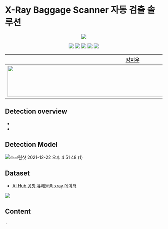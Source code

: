 # X-Ray Baggage Scanner 자동 검출 솔루션
<p align="center"><img src="https://user-images.githubusercontent.com/55044675/146106205-337bca43-eefc-4822-9d6b-c467214ca20d.png"></p>

<p align="center">
  <img src="https://img.shields.io/badge/Python-3766AB?style=flat-square&logo=Python&logoColor=white"/></a>
  <img src="https://img.shields.io/badge/PyTorch-EE4C2C?style=flat-square&logo=PyTorch&logoColor=white"/></a>
  <img src="https://img.shields.io/badge/PyTorch Lightning-792EE5?style=flat-square&logo=PyTorch Lightning&logoColor=white"/></a>
  <img src="https://img.shields.io/badge/Streamlit-FF4B4B?style=flat-square&logo=Streamlit&logoColor=white"/></a>
  <img src="https://img.shields.io/badge/FastAPI-009688?style=flat-square&logo=FastAPI&logoColor=white"/></a>
</p>

| [강지우](https://github.com/jiwoo0212) | [곽지윤](https://github.com/kwakjeeyoon) | [서지유](https://github.com/JiyouSeo) | [송나은](https://github.com/sne12345) | [오재환](https://github.com/jaehwan-AI) | [이준혁](https://github.com/kmouleejunhyuk) | [전경재](https://github.com/ppskj178) |
| :-: | :-: | :-: | :-: | :-: | :-: | :-: |
| <img src="https://user-images.githubusercontent.com/68782183/146319428-ea9b3554-53d3-46e3-aa41-a0a07660fbab.png" width=800 height=100> | <img src="https://user-images.githubusercontent.com/68782183/146319494-b789dff2-a2c4-49a1-a3f0-29eb5e3f3cf7.png" width=800 height=100> | <img src="https://avatars.githubusercontent.com/u/61641072?v=4" width=800 height=100> | <img src="https://user-images.githubusercontent.com/68782183/138638320-19b24d42-6014-4042-b443-cbeb50251cfd.jpg" width=800 height=100> | <img src="https://user-images.githubusercontent.com/68782183/138295480-ca0169cd-5c40-44ae-b222-d74d9cc4bc82.jpg" width=800 height=100> | <img src="https://user-images.githubusercontent.com/68782183/146321291-46ede634-7371-4d3e-9ccd-0932ad3fee7b.png" width=800 height=100> | <img src="https://user-images.githubusercontent.com/20790778/138396418-b669cbed-40b0-45eb-9f60-7167cae739b7.png" width=800 height=100> | |


## Detection overview
- 
-  

## Detection Model
![스크린샷 2021-12-22 오후 4 51 48 (1)](https://user-images.githubusercontent.com/61641072/147056213-58c638a7-c16f-4700-87b0-8f8ecbbc992c.png)


## Dataset 
- [AI Hub 공항 유해물품 xray 데이터](https://aihub.or.kr/aidata/33)
<img src="https://aihub.or.kr/sites/default/files/inline-images/%EB%8C%80%ED%91%9C%EB%8F%84%EB%A9%B4_1.png">


## Content
```
.

```

